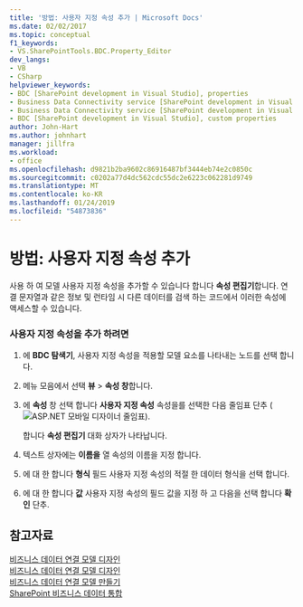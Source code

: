 ```yaml
---
title: '방법: 사용자 지정 속성 추가 | Microsoft Docs'
ms.date: 02/02/2017
ms.topic: conceptual
f1_keywords:
- VS.SharePointTools.BDC.Property_Editor
dev_langs:
- VB
- CSharp
helpviewer_keywords:
- BDC [SharePoint development in Visual Studio], properties
- Business Data Connectivity service [SharePoint development in Visual Studio], properties
- Business Data Connectivity service [SharePoint development in Visual Studio], custom properties
- BDC [SharePoint development in Visual Studio], custom properties
author: John-Hart
ms.author: johnhart
manager: jillfra
ms.workload:
- office
ms.openlocfilehash: d9821b2ba9602c86916487bf3444eb74e2c0850c
ms.sourcegitcommit: c0202a77d4dc562cdc55dc2e6223c062281d9749
ms.translationtype: MT
ms.contentlocale: ko-KR
ms.lasthandoff: 01/24/2019
ms.locfileid: "54873836"
---
```

# <a name="how-to-add-a-custom-property"></a>방법: 사용자 지정 속성 추가
  사용 하 여 모델 사용자 지정 속성을 추가할 수 있습니다 합니다 **속성 편집기**합니다. 연결 문자열과 같은 정보 및 런타임 시 다른 데이터를 검색 하는 코드에서 이러한 속성에 액세스할 수 있습니다.  
  
### <a name="to-add-a-custom-property"></a>사용자 지정 속성을 추가 하려면  
  
1.  에 **BDC 탐색기**, 사용자 지정 속성을 적용할 모델 요소를 나타내는 노드를 선택 합니다.  
  
2.  메뉴 모음에서 선택 **뷰** > **속성 창**합니다.  
  
3.  에 **속성** 창 선택 합니다 **사용자 지정 속성** 속성을를 선택한 다음 줄임표 단추 (![ASP.NET 모바일 디자이너 줄임표](../sharepoint/media/mwellipsis.gif "ASP 합니다. NET 모바일 디자이너 줄임표")).  
  
     합니다 **속성 편집기** 대화 상자가 나타납니다.  
  
4.  텍스트 상자에는 **이름을** 열 속성의 이름을 지정 합니다.  
  
5.  에 대 한 합니다 **형식** 필드 사용자 지정 속성의 적절 한 데이터 형식을 선택 합니다.  
  
6.  에 대 한 합니다 **값** 사용자 지정 속성의 필드 값을 지정 하 고 다음을 선택 합니다 **확인** 단추.  
  
## <a name="see-also"></a>참고자료
 [비즈니스 데이터 연결 모델 디자인](../sharepoint/designing-a-business-data-connectivity-model.md)   
 [비즈니스 데이터 연결 모델 디자인](../sharepoint/designing-a-business-data-connectivity-model.md)   
 [비즈니스 데이터 연결 모델 만들기](../sharepoint/creating-a-business-data-connectivity-model.md)   
 [SharePoint 비즈니스 데이터 통합](../sharepoint/integrating-business-data-into-sharepoint.md)  

